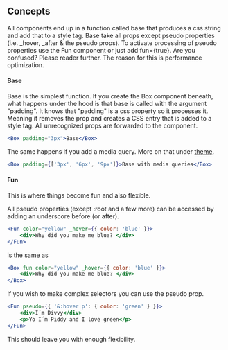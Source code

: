 ## Concepts

All components end up in a function called base that produces a css string and add that to a style tag. Base take all props except pseudo properties (i.e. \_hover, \_after & the pseudo props). To activate processing of pseudo properties use the Fun component or just add fun={true}. Are you confused? Please reader further. The reason for this is performance optimization.

#### Base

Base is the simplest function. If you create the Box component beneath, what happens under the hood is that base is called with the argument "padding". It knows that "padding" is a css property so it processes it. Meaning it removes the prop and creates a CSS entry that is added to a style tag. All unrecognized props are forwarded to the component.

```jsx
<Box padding="3px">Base</Box>
```

The same happens if you add a media query. More on that under [theme](/documentation/theme).

```jsx
<Box padding={['3px', '6px', '9px']}>Base with media queries</Box>
```

#### Fun

This is where things become fun and also flexible.

All pseudo properties (except :root and a few more) can be accessed by adding an underscore before (or after).

```jsx
<Fun color="yellow" _hover={{ color: 'blue' }}>
	<div>Why did you make me blue? </div>
</Fun>
```

is the same as

```jsx
<Box fun color="yellow" _hover={{ color: 'blue' }}>
	<div>Why did you make me blue? </div>
</Box>
```

If you wish to make complex selectors you can use the pseudo prop.

```jsx
<Fun pseudo={{ '&:hover p': { color: 'green' } }}>
	<div>I´m Divvy</div>
	<p>Yo I´m Piddy and I love green</p>
</Fun>
```

This should leave you with enough flexibility.
